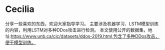 # Cecilia
分享一些喜欢的东西，欢迎大家指导学习。
主要涉及机器学习、LSTM模型训练的内容，利用LSTM对多种DDos攻击进行检测。
本文使用公开的数据集，地址:https://www.unb.ca/cic/datasets/ddos-2019.html,包含了多种DDos攻击，便于模型训练。


 

